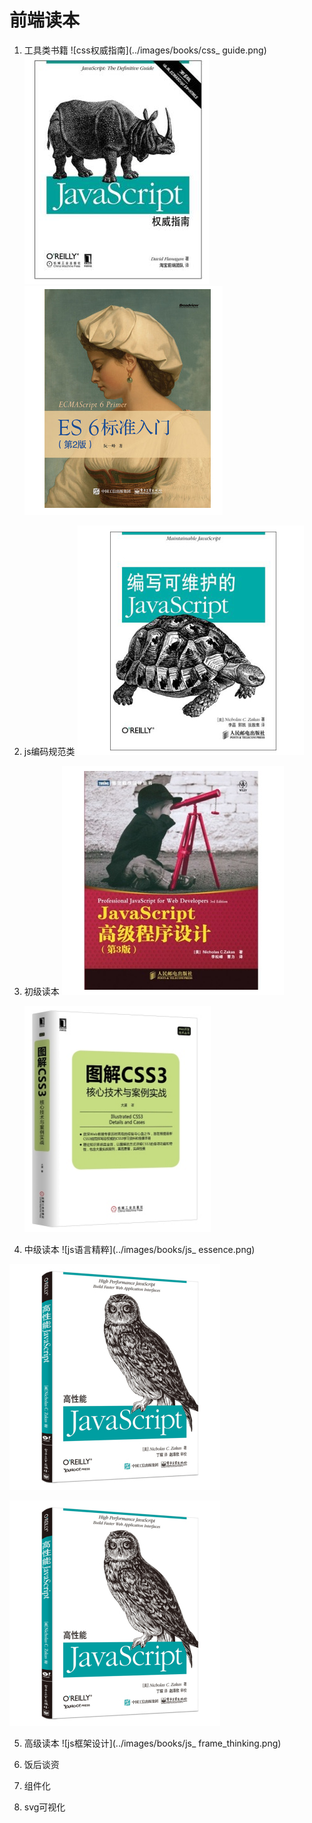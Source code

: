 
# 前端读本

1. 工具类书籍
      ![css权威指南](../images/books/css_ guide.png)
      ![js权威指南](../images/books/js_guide.png)
    ![ES6](../images/books/ES6.png)


2. js编码规范类
 ![编写可维护的js](../images/books/maintenance_js.png)
3. 初级读本
   ![js高级程序设计](../images/books/js_litter.png)
   
      ![图解css](../images/books/graph_thinking_css.png)

4. 中级读本
  ![js语言精粹](../images/books/js_ essence.png)
  
  ![高性能js](../images/books/high_rofiling_js.png)
  
  ![js数据结构](../images/books/high_rofiling_js.png)
  
    
5. 高级读本
     ![js框架设计](../images/books/js_ frame_thinking.png)

6. 饭后谈资
7. 组件化
8. svg可视化